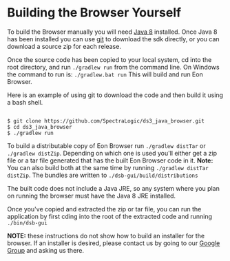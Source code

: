 Building the Browser Yourself
=============================

To build the Browser manually you will need [Java 8](http://www.oracle.com/technetwork/java/javase/downloads/index.html) installed.  Once Java 8 has been installed you can use [git](https://git-scm.com/) to download the sdk directly, or you can download a source zip for each release.

Once the source code has been copied to your local system, cd into the root directory, and run `./gradlew run` from the command line.  On Windows the command to run is: `./gradlew.bat run`  This will build and run Eon Browser.

Here is an example of using git to download the code and then build it using a bash shell.

```shell

$ git clone https://github.com/SpectraLogic/ds3_java_browser.git
$ cd ds3_java_browser
$ ./gradlew run
```

To build a distributable copy of Eon Browser run `./gradlew distTar` or `./gradlew distZip`.  Depending on which one is used you'll either get a zip file or a tar file generated that has the built Eon Browser code in it. **Note:** You can also build both at the same time by running `./gradlew distTar distZip`.  The bundles are written to `./dsb-gui/build/distributions`

The built code does not include a Java JRE, so any system where you plan on running the browser must have the Java 8 JRE installed.

Once you've copied and extracted the zip or tar file, you can run the application by first cding into the root of the extracted code and running `./bin/dsb-gui`

**NOTE:** these instructions do not show how to build an installer for the browser.  If an installer is desired, please contact us by going to our [Google Group](https://groups.google.com/forum/#!forum/spectralogicds3-sdks) and asking us there.
